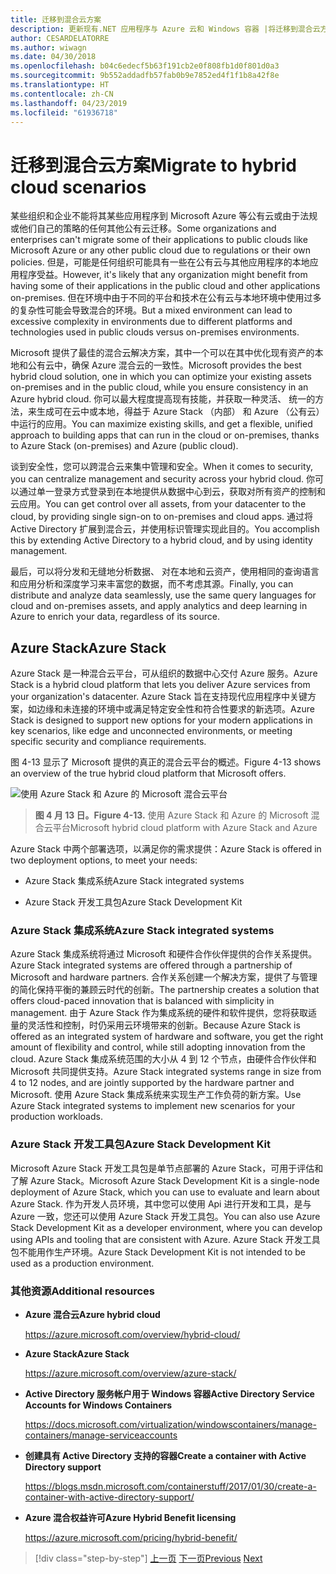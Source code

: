 ```yaml
---
title: 迁移到混合云方案
description: 更新现有.NET 应用程序与 Azure 云和 Windows 容器 |将迁移到混合云方案
author: CESARDELATORRE
ms.author: wiwagn
ms.date: 04/30/2018
ms.openlocfilehash: b04c6edecf5b63f191cb2e0f808fb1d0f801d0a3
ms.sourcegitcommit: 9b552addadfb57fab0b9e7852ed4f1f1b8a42f8e
ms.translationtype: HT
ms.contentlocale: zh-CN
ms.lasthandoff: 04/23/2019
ms.locfileid: "61936718"
---
```

# <a name="migrate-to-hybrid-cloud-scenarios"></a><span data-ttu-id="9673a-103">迁移到混合云方案</span><span class="sxs-lookup"><span data-stu-id="9673a-103">Migrate to hybrid cloud scenarios</span></span>

<span data-ttu-id="9673a-104">某些组织和企业不能将其某些应用程序到 Microsoft Azure 等公有云或由于法规或他们自己的策略的任何其他公有云迁移。</span><span class="sxs-lookup"><span data-stu-id="9673a-104">Some organizations and enterprises can't migrate some of their applications to public clouds like Microsoft Azure or any other public cloud due to regulations or their own policies.</span></span> <span data-ttu-id="9673a-105">但是，可能是任何组织可能具有一些在公有云与其他应用程序的本地应用程序受益。</span><span class="sxs-lookup"><span data-stu-id="9673a-105">However, it's likely that any organization might benefit from having some of their applications in the public cloud and other applications on-premises.</span></span> <span data-ttu-id="9673a-106">但在环境中由于不同的平台和技术在公有云与本地环境中使用过多的复杂性可能会导致混合的环境。</span><span class="sxs-lookup"><span data-stu-id="9673a-106">But a mixed environment can lead to excessive complexity in environments due to different platforms and technologies used in public clouds versus on-premises environments.</span></span>

<span data-ttu-id="9673a-107">Microsoft 提供了最佳的混合云解决方案，其中一个可以在其中优化现有资产的本地和公有云中，确保 Azure 混合云的一致性。</span><span class="sxs-lookup"><span data-stu-id="9673a-107">Microsoft provides the best hybrid cloud solution, one in which you can optimize your existing assets on-premises and in the public cloud, while you ensure consistency in an Azure hybrid cloud.</span></span> <span data-ttu-id="9673a-108">你可以最大程度提高现有技能，并获取一种灵活、 统一的方法，来生成可在云中或本地，得益于 Azure Stack （内部） 和 Azure （公有云） 中运行的应用。</span><span class="sxs-lookup"><span data-stu-id="9673a-108">You can maximize existing skills, and get a flexible, unified approach to building apps that can run in the cloud or on-premises, thanks to Azure Stack (on-premises) and Azure (public cloud).</span></span>

<span data-ttu-id="9673a-109">谈到安全性，您可以跨混合云来集中管理和安全。</span><span class="sxs-lookup"><span data-stu-id="9673a-109">When it comes to security, you can centralize management and security across your hybrid cloud.</span></span> <span data-ttu-id="9673a-110">你可以通过单一登录方式登录到在本地提供从数据中心到云，获取对所有资产的控制和云应用。</span><span class="sxs-lookup"><span data-stu-id="9673a-110">You can get control over all assets, from your datacenter to the cloud, by providing single sign-on to on-premises and cloud apps.</span></span> <span data-ttu-id="9673a-111">通过将 Active Directory 扩展到混合云，并使用标识管理实现此目的。</span><span class="sxs-lookup"><span data-stu-id="9673a-111">You accomplish this by extending Active Directory to a hybrid cloud, and by using identity management.</span></span>

<span data-ttu-id="9673a-112">最后，可以将分发和无缝地分析数据、 对在本地和云资产，使用相同的查询语言和应用分析和深度学习来丰富您的数据，而不考虑其源。</span><span class="sxs-lookup"><span data-stu-id="9673a-112">Finally, you can distribute and analyze data seamlessly, use the same query languages for cloud and on-premises assets, and apply analytics and deep learning in Azure to enrich your data, regardless of its source.</span></span>

## <a name="azure-stack"></a><span data-ttu-id="9673a-113">Azure Stack</span><span class="sxs-lookup"><span data-stu-id="9673a-113">Azure Stack</span></span>

<span data-ttu-id="9673a-114">Azure Stack 是一种混合云平台，可从组织的数据中心交付 Azure 服务。</span><span class="sxs-lookup"><span data-stu-id="9673a-114">Azure Stack is a hybrid cloud platform that lets you deliver Azure services from your organization's datacenter.</span></span> <span data-ttu-id="9673a-115">Azure Stack 旨在支持现代应用程序中关键方案，如边缘和未连接的环境中或满足特定安全性和符合性要求的新选项。</span><span class="sxs-lookup"><span data-stu-id="9673a-115">Azure Stack is designed to support new options for your modern applications in key scenarios, like edge and unconnected environments, or meeting specific security and compliance requirements.</span></span>

<span data-ttu-id="9673a-116">图 4-13 显示了 Microsoft 提供的真正的混合云平台的概述。</span><span class="sxs-lookup"><span data-stu-id="9673a-116">Figure 4-13 shows an overview of the true hybrid cloud platform that Microsoft offers.</span></span>

![使用 Azure Stack 和 Azure 的 Microsoft 混合云平台](./media/image13.jpg)

> <span data-ttu-id="9673a-118">**图 4 月 13 日。**</span><span class="sxs-lookup"><span data-stu-id="9673a-118">**Figure 4-13.**</span></span> <span data-ttu-id="9673a-119">使用 Azure Stack 和 Azure 的 Microsoft 混合云平台</span><span class="sxs-lookup"><span data-stu-id="9673a-119">Microsoft hybrid cloud platform with Azure Stack and Azure</span></span>

<span data-ttu-id="9673a-120">Azure Stack 中两个部署选项，以满足你的需求提供：</span><span class="sxs-lookup"><span data-stu-id="9673a-120">Azure Stack is offered in two deployment options, to meet your needs:</span></span>

- <span data-ttu-id="9673a-121">Azure Stack 集成系统</span><span class="sxs-lookup"><span data-stu-id="9673a-121">Azure Stack integrated systems</span></span>

- <span data-ttu-id="9673a-122">Azure Stack 开发工具包</span><span class="sxs-lookup"><span data-stu-id="9673a-122">Azure Stack Development Kit</span></span>

### <a name="azure-stack-integrated-systems"></a><span data-ttu-id="9673a-123">Azure Stack 集成系统</span><span class="sxs-lookup"><span data-stu-id="9673a-123">Azure Stack integrated systems</span></span>

<span data-ttu-id="9673a-124">Azure Stack 集成系统将通过 Microsoft 和硬件合作伙伴提供的合作关系提供。</span><span class="sxs-lookup"><span data-stu-id="9673a-124">Azure Stack integrated systems are offered through a partnership of Microsoft and hardware partners.</span></span> <span data-ttu-id="9673a-125">合作关系创建一个解决方案，提供了与管理的简化保持平衡的兼顾云时代的创新。</span><span class="sxs-lookup"><span data-stu-id="9673a-125">The partnership creates a solution that offers cloud-paced innovation that is balanced with simplicity in management.</span></span> <span data-ttu-id="9673a-126">由于 Azure Stack 作为集成系统的硬件和软件提供，您将获取适量的灵活性和控制，时仍采用云环境带来的创新。</span><span class="sxs-lookup"><span data-stu-id="9673a-126">Because Azure Stack is offered as an integrated system of hardware and software, you get the right amount of flexibility and control, while still adopting innovation from the cloud.</span></span> <span data-ttu-id="9673a-127">Azure Stack 集成系统范围的大小从 4 到 12 个节点，由硬件合作伙伴和 Microsoft 共同提供支持。</span><span class="sxs-lookup"><span data-stu-id="9673a-127">Azure Stack integrated systems range in size from 4 to 12 nodes, and are jointly supported by the hardware partner and Microsoft.</span></span> <span data-ttu-id="9673a-128">使用 Azure Stack 集成系统来实现生产工作负荷的新方案。</span><span class="sxs-lookup"><span data-stu-id="9673a-128">Use Azure Stack integrated systems to implement new scenarios for your production workloads.</span></span>

### <a name="azure-stack-development-kit"></a><span data-ttu-id="9673a-129">Azure Stack 开发工具包</span><span class="sxs-lookup"><span data-stu-id="9673a-129">Azure Stack Development Kit</span></span>

<span data-ttu-id="9673a-130">Microsoft Azure Stack 开发工具包是单节点部署的 Azure Stack，可用于评估和了解 Azure Stack。</span><span class="sxs-lookup"><span data-stu-id="9673a-130">Microsoft Azure Stack Development Kit is a single-node deployment of Azure Stack, which you can use to evaluate and learn about Azure Stack.</span></span> <span data-ttu-id="9673a-131">作为开发人员环境，其中您可以使用 Api 进行开发和工具，是与 Azure 一致，您还可以使用 Azure Stack 开发工具包。</span><span class="sxs-lookup"><span data-stu-id="9673a-131">You can also use Azure Stack Development Kit as a developer environment, where you can develop using APIs and tooling that are consistent with Azure.</span></span> <span data-ttu-id="9673a-132">Azure Stack 开发工具包不能用作生产环境。</span><span class="sxs-lookup"><span data-stu-id="9673a-132">Azure Stack Development Kit is not intended to be used as a production environment.</span></span>

### <a name="additional-resources"></a><span data-ttu-id="9673a-133">其他资源</span><span class="sxs-lookup"><span data-stu-id="9673a-133">Additional resources</span></span>

- <span data-ttu-id="9673a-134">**Azure 混合云**</span><span class="sxs-lookup"><span data-stu-id="9673a-134">**Azure hybrid cloud**</span></span>

    <https://azure.microsoft.com/overview/hybrid-cloud/>

- <span data-ttu-id="9673a-135">**Azure Stack**</span><span class="sxs-lookup"><span data-stu-id="9673a-135">**Azure Stack**</span></span>

    <https://azure.microsoft.com/overview/azure-stack/>

- <span data-ttu-id="9673a-136">**Active Directory 服务帐户用于 Windows 容器**</span><span class="sxs-lookup"><span data-stu-id="9673a-136">**Active Directory Service Accounts for Windows Containers**</span></span>

    <https://docs.microsoft.com/virtualization/windowscontainers/manage-containers/manage-serviceaccounts>

- <span data-ttu-id="9673a-137">**创建具有 Active Directory 支持的容器**</span><span class="sxs-lookup"><span data-stu-id="9673a-137">**Create a container with Active Directory support**</span></span>

    <https://blogs.msdn.microsoft.com/containerstuff/2017/01/30/create-a-container-with-active-directory-support/>

- <span data-ttu-id="9673a-138">**Azure 混合权益许可**</span><span class="sxs-lookup"><span data-stu-id="9673a-138">**Azure Hybrid Benefit licensing**</span></span>

    <https://azure.microsoft.com/pricing/hybrid-benefit/>

>[!div class="step-by-step"]
><span data-ttu-id="9673a-139">[上一页](modernize-your-apps-lifecycle-with-ci-cd-pipelines-and-devops-tools-in-the-cloud.md)
>[下一页](../walkthroughs-technical-get-started-overview.md)</span><span class="sxs-lookup"><span data-stu-id="9673a-139">[Previous](modernize-your-apps-lifecycle-with-ci-cd-pipelines-and-devops-tools-in-the-cloud.md)
[Next](../walkthroughs-technical-get-started-overview.md)</span></span>
